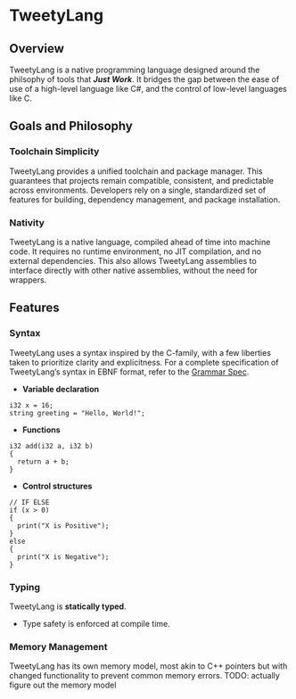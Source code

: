 # TweetyLang

## Overview
TweetyLang is a native programming language designed around the philsophy of tools that ***Just Work***. It bridges the gap between the ease of use of a high-level language like C#, and the control of low-level languages like C.

## Goals and Philosophy
### Toolchain Simplicity
TweetyLang provides a unified toolchain and package manager. This guarantees that projects remain compatible, consistent, and predictable across environments.
Developers rely on a single, standardized set of features for building, dependency management, and package installation.

### Nativity
TweetyLang is a native language, compiled ahead of time into machine code. It requires no runtime environment, no JIT compilation, and no external dependencies. This also allows
TweetyLang assemblies to interface directly with other native assemblies, without the need for wrappers.

## Features
### Syntax
TweetyLang uses a syntax inspired by the C-family, with a few liberties taken to prioritize clarity and explicitness.
For a complete specification of TweetyLang’s syntax in EBNF format, refer to the [Grammar Spec](Grammar.md).

- **Variable declaration**
```Tweety
i32 x = 16;
string greeting = "Hello, World!";
```

- **Functions**
```Tweety
i32 add(i32 a, i32 b)
{
  return a + b;
}
```

- **Control structures**
```Tweety
// IF ELSE
if (x > 0)
{
  print("X is Positive");
}
else
{
  print("X is Negative");
}
```

### Typing
TweetyLang is **statically typed**.
- Type safety is enforced at compile time.

### Memory Management
TweetyLang has its own memory model, most akin to C++ pointers but with changed functionality to prevent common memory errors.
TODO: actually figure out the memory model
